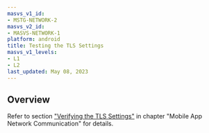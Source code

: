 ```yaml
---
masvs_v1_id:
- MSTG-NETWORK-2
masvs_v2_id:
- MASVS-NETWORK-1
platform: android
title: Testing the TLS Settings
masvs_v1_levels:
- L1
- L2
last_updated: May 08, 2023
---
```


## Overview

Refer to section ["Verifying the TLS Settings"](../../../Document/0x04f-Testing-Network-Communication.md#verifying-the-tls-settings) in chapter "Mobile App Network Communication" for details.
